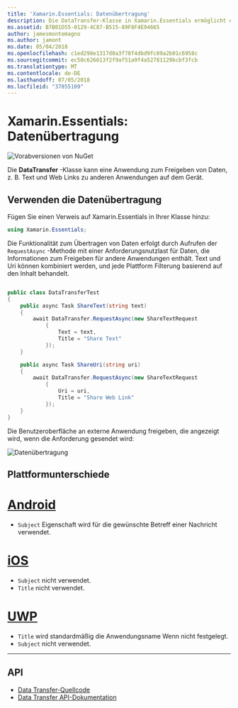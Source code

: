 ```yaml
---
title: 'Xamarin.Essentials: Datenübertragung'
description: Die DataTransfer-Klasse in Xamarin.Essentials ermöglicht eine Anwendung zum Freigeben von Daten, z. B. Text und Web Links zu anderen Anwendungen auf dem Gerät.
ms.assetid: B7B01D55-0129-4C87-B515-89F8F4E94665
author: jamesmontemagno
ms.author: jamont
ms.date: 05/04/2018
ms.openlocfilehash: c1ed298e1317d0a3f78f4dbd9fc89a2b01c6958c
ms.sourcegitcommit: ec50c626613f2f9af51a9f4a52781129bcbf3fcb
ms.translationtype: MT
ms.contentlocale: de-DE
ms.lasthandoff: 07/05/2018
ms.locfileid: "37855109"
---
```

# <a name="xamarinessentials-data-transfer"></a>Xamarin.Essentials: Datenübertragung

![Vorabversionen von NuGet](~/media/shared/pre-release.png)

Die **DataTransfer** -Klasse kann eine Anwendung zum Freigeben von Daten, z. B. Text und Web Links zu anderen Anwendungen auf dem Gerät.

## <a name="using-data-transfer"></a>Verwenden die Datenübertragung

Fügen Sie einen Verweis auf Xamarin.Essentials in Ihrer Klasse hinzu:

```csharp
using Xamarin.Essentials;
```

Die Funktionalität zum Übertragen von Daten erfolgt durch Aufrufen der `RequestAsync` -Methode mit einer Anforderungsnutzlast für Daten, die Informationen zum Freigeben für andere Anwendungen enthält. Text und Uri können kombiniert werden, und jede Plattform Filterung basierend auf den Inhalt behandelt.

```csharp

public class DataTransferTest
{
    public async Task ShareText(string text)
    {
        await DataTransfer.RequestAsync(new ShareTextRequest
            {
                Text = text,
                Title = "Share Text"
            });
    }

    public async Task ShareUri(string uri)
    {
        await DataTransfer.RequestAsync(new ShareTextRequest
            {
                Uri = uri,
                Title = "Share Web Link"
            });
    }
}
```

Die Benutzeroberfläche an externe Anwendung freigeben, die angezeigt wird, wenn die Anforderung gesendet wird:

![Datenübertragung](data-transfer-images/data-transfer.png)

## <a name="platform-differences"></a>Plattformunterschiede

# <a name="androidtabandroid"></a>[Android](#tab/android)

* `Subject` Eigenschaft wird für die gewünschte Betreff einer Nachricht verwendet.

# <a name="iostabios"></a>[iOS](#tab/ios)

* `Subject` nicht verwendet.
* `Title` nicht verwendet. 

# <a name="uwptabuwp"></a>[UWP](#tab/uwp)

* `Title` wird standardmäßig die Anwendungsname Wenn nicht festgelegt.
* `Subject` nicht verwendet.

-----

## <a name="api"></a>API

- [Data Transfer-Quellcode](https://github.com/xamarin/Essentials/tree/master/Xamarin.Essentials/DataTransfer)
- [Data Transfer API-Dokumentation](xref:Xamarin.Essentials.DataTransfer)
